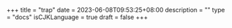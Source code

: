 +++
title = "trap"
date = 2023-06-08T09:53:25+08:00
description = ""
type = "docs"
isCJKLanguage = true
draft = false
+++